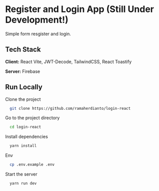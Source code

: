 
# Register and Login App (Still Under Development!)

Simple form resgister and login.


## Tech Stack

**Client:** React Vite, JWT-Decode, TailwindCSS, React Toastify

**Server:** Firebase


## Run Locally

Clone the project

```bash
  git clone https://github.com/ramaherdianto/login-react
```

Go to the project directory

```bash
  cd login-react
```

Install dependencies

```bash
  yarn install
```

Env

```bash
  cp .env.example .env
```

Start the server

```bash
  yarn run dev
```

